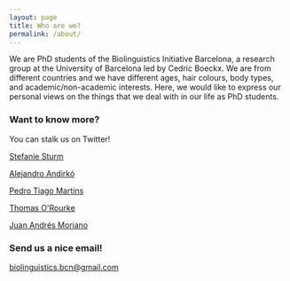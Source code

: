 ```yaml
---
layout: page
title: Who are we?
permalink: /about/
---
```


We are PhD students of the Biolinguistics Initiative Barcelona, a research group at the University of Barcelona led by Cedric Boeckx. We are from different countries and we have different ages, hair colours, body types, and academic/non-academic interests. Here, we would like to express our personal views on the things that we deal with in our life as PhD students.

### Want to know more?

You can stalk us on Twitter!

[Stefanie Sturm](https://twitter.com/sturm_steffi)

[Alejandro Andirkó](https://twitter.com/AGMAndirko)

[Pedro Tiago Martins](https://twitter.com/ptsgmartins)

[Thomas O'Rourke](https://twitter.com/Thomas_ORourke)

[Juan Andrés Moriano](https://twitter.com/juanandres_mp)

### Send us a nice email!

[biolinguistics.bcn@gmail.com](mailto:biolinguistics.bcn@gmail.com)
